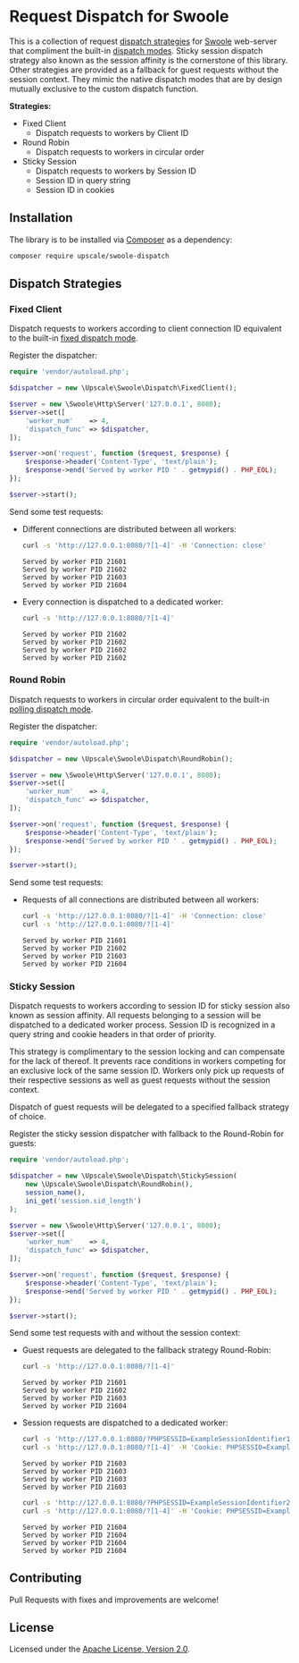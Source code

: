 Request Dispatch for Swoole
===========================

This is a collection of request [dispatch strategies](https://www.swoole.co.uk/docs/modules/swoole-server/configuration#dispatch_func) for [Swoole](https://www.swoole.co.uk/) web-server that compliment the built-in [dispatch modes](https://www.swoole.co.uk/docs/modules/swoole-server/configuration#dispatch_mode).
Sticky session dispatch strategy also known as the session affinity is the cornerstone of this library.
Other strategies are provided as a fallback for guest requests without the session context.
They mimic the native dispatch modes that are by design mutually exclusive to the custom dispatch function.

**Strategies:**
- Fixed Client
    - Dispatch requests to workers by Client ID
- Round Robin
    - Dispatch requests to workers in circular order
- Sticky Session
    - Dispatch requests to workers by Session ID
    - Session ID in query string
    - Session ID in cookies

## Installation

The library is to be installed via [Composer](https://getcomposer.org/) as a dependency:
```bash
composer require upscale/swoole-dispatch
```
## Dispatch Strategies

### Fixed Client

Dispatch requests to workers according to client connection ID equivalent to the built-in [fixed dispatch mode](https://www.swoole.co.uk/docs/modules/swoole-server/configuration#dispatch_mode).

Register the dispatcher:
```php
require 'vendor/autoload.php';

$dispatcher = new \Upscale\Swoole\Dispatch\FixedClient();

$server = new \Swoole\Http\Server('127.0.0.1', 8080);
$server->set([
    'worker_num'    => 4,
    'dispatch_func' => $dispatcher,
]);

$server->on('request', function ($request, $response) {
    $response->header('Content-Type', 'text/plain');
    $response->end('Served by worker PID ' . getmypid() . PHP_EOL);
});

$server->start();
```

Send some test requests:
- Different connections are distributed between all workers:
    ```bash
    curl -s 'http://127.0.0.1:8080/?[1-4]' -H 'Connection: close'
    ```
    ```
    Served by worker PID 21601
    Served by worker PID 21602
    Served by worker PID 21603
    Served by worker PID 21604
    ```
- Every connection is dispatched to a dedicated worker:
    ```bash
    curl -s 'http://127.0.0.1:8080/?[1-4]'
    ```
    ```
    Served by worker PID 21602
    Served by worker PID 21602
    Served by worker PID 21602
    Served by worker PID 21602
    ```

### Round Robin

Dispatch requests to workers in circular order equivalent to the built-in [polling dispatch mode](https://www.swoole.co.uk/docs/modules/swoole-server/configuration#dispatch_mode).

Register the dispatcher:
```php
require 'vendor/autoload.php';

$dispatcher = new \Upscale\Swoole\Dispatch\RoundRobin();

$server = new \Swoole\Http\Server('127.0.0.1', 8080);
$server->set([
    'worker_num'    => 4,
    'dispatch_func' => $dispatcher,
]);

$server->on('request', function ($request, $response) {
    $response->header('Content-Type', 'text/plain');
    $response->end('Served by worker PID ' . getmypid() . PHP_EOL);
});

$server->start();
```

Send some test requests:
- Requests of all connections are distributed between all workers:
    ```bash
    curl -s 'http://127.0.0.1:8080/?[1-4]' -H 'Connection: close'
    curl -s 'http://127.0.0.1:8080/?[1-4]'
    ```
    ```
    Served by worker PID 21601
    Served by worker PID 21602
    Served by worker PID 21603
    Served by worker PID 21604
    ```

### Sticky Session

Dispatch requests to workers according to session ID for sticky session also known as session affinity.
All requests belonging to a session will be dispatched to a dedicated worker process.
Session ID is recognized in a query string and cookie headers in that order of priority.

This strategy is complimentary to the session locking and can compensate for the lack of thereof.
It prevents race conditions in workers competing for an exclusive lock of the same session ID.
Workers only pick up requests of their respective sessions as well as guest requests without the session context.

Dispatch of guest requests will be delegated to a specified fallback strategy of choice.

Register the sticky session dispatcher with fallback to the Round-Robin for guests:
```php
require 'vendor/autoload.php';

$dispatcher = new \Upscale\Swoole\Dispatch\StickySession(
    new \Upscale\Swoole\Dispatch\RoundRobin(),
    session_name(),
    ini_get('session.sid_length')
);

$server = new \Swoole\Http\Server('127.0.0.1', 8080);
$server->set([
    'worker_num'    => 4,
    'dispatch_func' => $dispatcher,
]);

$server->on('request', function ($request, $response) {
    $response->header('Content-Type', 'text/plain');
    $response->end('Served by worker PID ' . getmypid() . PHP_EOL);
});

$server->start();
```

Send some test requests with and without the session context:
- Guest requests are delegated to the fallback strategy Round-Robin:
    ```bash
    curl -s 'http://127.0.0.1:8080/?[1-4]'
    ```
    ```
    Served by worker PID 21601
    Served by worker PID 21602
    Served by worker PID 21603
    Served by worker PID 21604
    ```
- Session requests are dispatched to a dedicated worker:
    ```bash
    curl -s 'http://127.0.0.1:8080/?PHPSESSID=ExampleSessionIdentifier11&[1-4]'
    curl -s 'http://127.0.0.1:8080/?[1-4]' -H 'Cookie: PHPSESSID=ExampleSessionIdentifier11'
    ```
    ```
    Served by worker PID 21603
    Served by worker PID 21603
    Served by worker PID 21603
    Served by worker PID 21603
    ```
    ```bash
    curl -s 'http://127.0.0.1:8080/?PHPSESSID=ExampleSessionIdentifier22&[1-4]'
    curl -s 'http://127.0.0.1:8080/?[1-4]' -H 'Cookie: PHPSESSID=ExampleSessionIdentifier22'
    ```
    ```
    Served by worker PID 21604
    Served by worker PID 21604
    Served by worker PID 21604
    Served by worker PID 21604
    ```

## Contributing

Pull Requests with fixes and improvements are welcome!

## License

Licensed under the [Apache License, Version 2.0](http://www.apache.org/licenses/LICENSE-2.0).